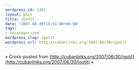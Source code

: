 ```yaml
--- 
wordpress_id: 1302
layout: post
title: iGotIt
date: "2007-06-30T15:51:00+00:00"
tags: 
- Uncategorized
wordpress_slug: igotit
wordpress_url: http://cubanlinks.org/2007/06/30/igotit
---
```

&raquo; Cross-posted from [http://cubanlinks.org/2007/06/30/igotit](http://cubanlinks.org/2007/06/30/igotit) &laquo;

<p><img src="http://cubanlinks.org/assets/2007/6/30/Photo_6.jpg" alt="" /></p>
